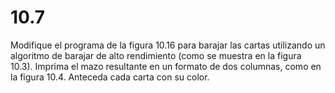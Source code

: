 # 10.7

Modifique el programa de la figura 10.16 para barajar las cartas utilizando un algoritmo de barajar de alto rendimiento (como se muestra en la figura 10.3). Imprima el mazo resultante en un formato de dos columnas, como en la figura 10.4. Anteceda cada carta con su color.
